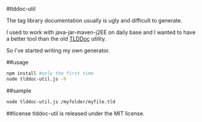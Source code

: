 #tlddoc-util

The tag library documentation usually is ugly and difficult to generate.


I used to work with java-jar-maven-j2EE on daily base and I wanted to have a better tool than the old [TLDDoc](http://search.maven.org/#artifactdetails%7Ctaglibrarydoc%7Ctlddoc%7C1.3%7Cjar) utility.

So I've started writing my own generator.

##usage
```bash
npm install #only the first time
node tlddoc-util.js -h
```

##sample

```bash
node tlddoc-util.js /myfolder/myfile.tld
```

##license
tlddoc-util is released under the MIT license.
